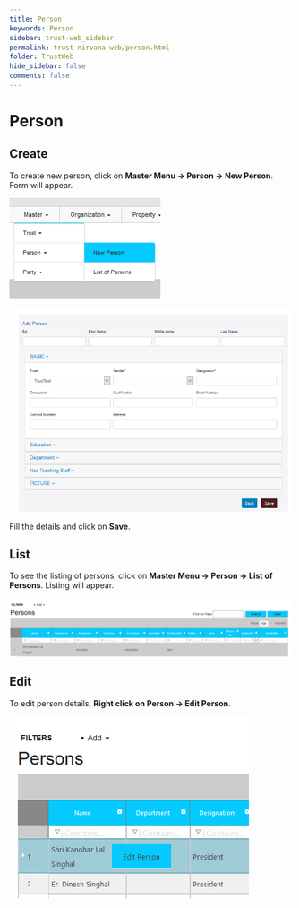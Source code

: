 ```yaml
---
title: Person
keywords: Person
sidebar: trust-web_sidebar
permalink: trust-nirvana-web/person.html
folder: TrustWeb
hide_sidebar: false
comments: false
---
```



# Person

## Create

To create new person, click on **Master Menu -> Person -> New Person**. Form will appear.

![](/images/newpersonmenu.png)

![](/images/newpersonform.png)

Fill the details and click on **Save**. 


## List

To see the listing of persons, click on **Master Menu -> Person -> List of Persons**. Listing will appear.

![](/images/listofpersons.png)

## Edit

To edit person details, **Right click on Person -> Edit Person**.

![](/images/editperson.png)







